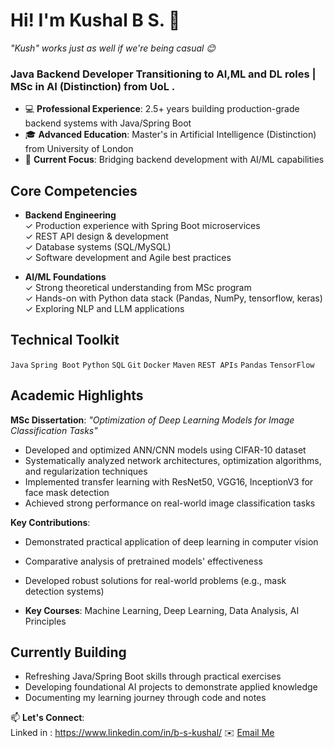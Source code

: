 # Hi! I'm Kushal B S. 👋  
*"Kush" works just as well if we're being casual 😊*

### Java Backend Developer Transitioning to AI,ML and DL roles | MSc in AI (Distinction) from UoL .

- 💻 **Professional Experience**: 2.5+ years building production-grade backend systems with Java/Spring Boot
- 🎓 **Advanced Education**: Master's in Artificial Intelligence (Distinction) from University of London
- 🌱 **Current Focus**: Bridging backend development with AI/ML capabilities

## Core Competencies
- **Backend Engineering**  
  ✓ Production experience with Spring Boot microservices  
  ✓ REST API design & development  
  ✓ Database systems (SQL/MySQL)  
  ✓ Software development and Agile best practices
  

- **AI/ML Foundations**  
  ✓ Strong theoretical understanding from MSc program  
  ✓ Hands-on with Python data stack (Pandas, NumPy, tensorflow, keras)  
  ✓ Exploring NLP and LLM applications

## Technical Toolkit
`Java` `Spring Boot` `Python` `SQL` `Git` `Docker` `Maven` `REST APIs` `Pandas` `TensorFlow`

## Academic Highlights

**MSc Dissertation**: *"Optimization of Deep Learning Models for Image Classification Tasks"*  
- Developed and optimized ANN/CNN models using CIFAR-10 dataset
- Systematically analyzed network architectures, optimization algorithms, and regularization techniques
- Implemented transfer learning with ResNet50, VGG16, InceptionV3 for face mask detection
- Achieved strong performance on real-world image classification tasks

**Key Contributions**:
- Demonstrated practical application of deep learning in computer vision
- Comparative analysis of pretrained models' effectiveness
- Developed robust solutions for real-world problems (e.g., mask detection systems)

- **Key Courses**: Machine Learning, Deep Learning, Data Analysis, AI Principles

## Currently Building
- Refreshing Java/Spring Boot skills through practical exercises
- Developing foundational AI projects to demonstrate applied knowledge
- Documenting my learning journey through code and notes

📫 **Let's Connect**:  
Linked in : https://www.linkedin.com/in/b-s-kushal/
✉️ [Email Me](mailto:kushal.basapathi@gmail.com)

